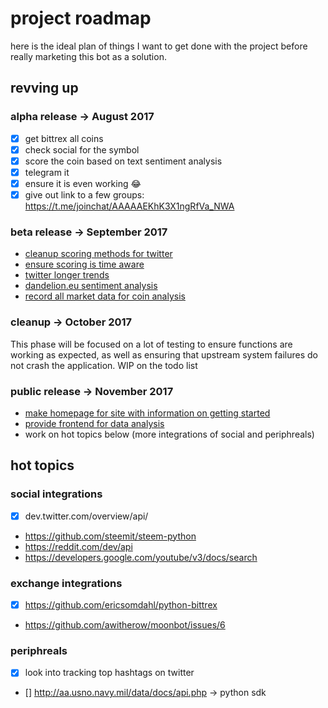 # project roadmap

here is the ideal plan of things I want to get done with the project before really marketing this bot as a solution.

## revving up

### alpha release -> August 2017

- [x] get bittrex all coins
- [x] check social for the symbol
- [x] score the coin based on text sentiment analysis
- [x] telegram it
- [x] ensure it is even working :joy:
- [x] give out link to a few groups: https://t.me/joinchat/AAAAAEKhK3X1ngRfVa_NWA

### beta release -> September 2017

- [cleanup scoring methods for twitter](https://github.com/awitherow/moonbot/issues/16)
- [ensure scoring is time aware](https://github.com/awitherow/moonbot/issues/13)
- [twitter longer trends](https://github.com/awitherow/moonbot/issues/15)
- [dandelion.eu sentiment analysis](https://github.com/awitherow/moonbot/issues/5)
- [record all market data for coin analysis](https://github.com/awitherow/moonbot/issues/6)

### cleanup -> October 2017

This phase will be focused on a lot of testing to ensure functions are working as expected, as well as ensuring that upstream system failures do not crash the application. WIP on the todo list

### public release -> November 2017

- [make homepage for site with information on getting started](https://github.com/awitherow/moonbot/issues/21)
- [provide frontend for data analysis](https://github.com/awitherow/moonbot/issues/20)
- work on hot topics below (more integrations of social and periphreals)

## hot topics

### social integrations

- [x] dev.twitter.com/overview/api/
- https://github.com/steemit/steem-python
- https://reddit.com/dev/api
- https://developers.google.com/youtube/v3/docs/search

### exchange integrations
- [x] https://github.com/ericsomdahl/python-bittrex
- https://github.com/awitherow/moonbot/issues/6

### periphreals
- [x] look into tracking top hashtags on twitter
- [] http://aa.usno.navy.mil/data/docs/api.php -> python sdk